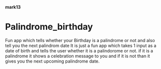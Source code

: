**mark13**
# Palindrome_birthday
Fun app which tells whether your Birthday is a palindrome or not and also tell you the next palindrom date
It is just a fun app which takes 1 input as a date of birth and tells the user whether it is a palindorome or not.
if it is a palindrome it shows a celebration message to you and if it is not than it gives you the next upcoming palindrome date. 

